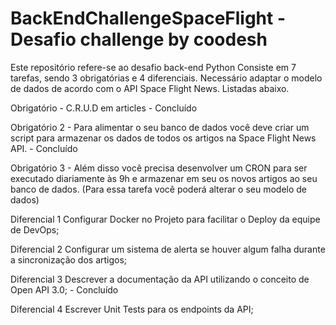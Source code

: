 # BackEndChallengeSpaceFlight - Desafio challenge by coodesh

Este repositório refere-se ao desafio back-end Python
Consiste  em 7 tarefas, sendo 3 obrigatórias e 4 diferenciais.
Necessário adaptar o modelo de dados de acordo com o API Space Flight News.
Listadas abaixo.

Obrigatório  - C.R.U.D em articles - Concluído

Obrigatório 2 - Para alimentar o seu banco de dados você deve criar um script para armazenar os dados de todos os artigos na Space Flight News API. - Concluído

Obrigatório 3 - Além disso você precisa desenvolver um CRON para ser executado diariamente às 9h e armazenar em seu os novos artigos ao seu banco de dados. (Para essa tarefa você poderá alterar o seu modelo de dados)

Diferencial 1 Configurar Docker no Projeto para facilitar o Deploy da equipe de DevOps;

Diferencial 2 Configurar um sistema de alerta se houver algum falha durante a sincronização dos artigos;

Diferencial 3 Descrever a documentação da API utilizando o conceito de Open API 3.0; - Concluído

Diferencial 4 Escrever Unit Tests para os endpoints da API;

